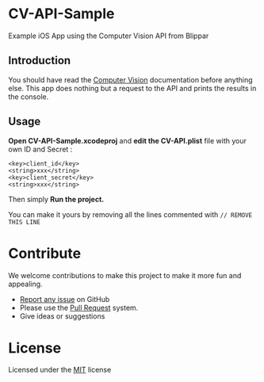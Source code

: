 # CV-API-Sample
Example iOS App using the Computer Vision API from Blippar

## Introduction

You should have read the [Computer Vision](https://developer.blippar.com/portal/vs-api/api-documentations/) documentation before anything else. This app does nothing but a request to the API and prints the results in the console.

## Usage

**Open CV-API-Sample.xcodeproj** and **edit the CV-API.plist** file with your own ID and Secret :

~~~
<key>client_id</key>
<string>xxx</string>
<key>client_secret</key>
<string>xxx</string>
~~~

Then simply **Run the project.**

You can make it yours by removing all the lines commented with `// REMOVE THIS LINE` 

# Contribute

We welcome contributions to make this project to make it more fun and appealing.

* [Report any issue](https://github.com/blippar/cv-api-sample/issues) on GitHub
* Please use the [Pull Request](https://github.com/blippar/cv-api-sample/pulls) system.
* Give ideas or suggestions

# License

Licensed under the [MIT](LICENSE) license
